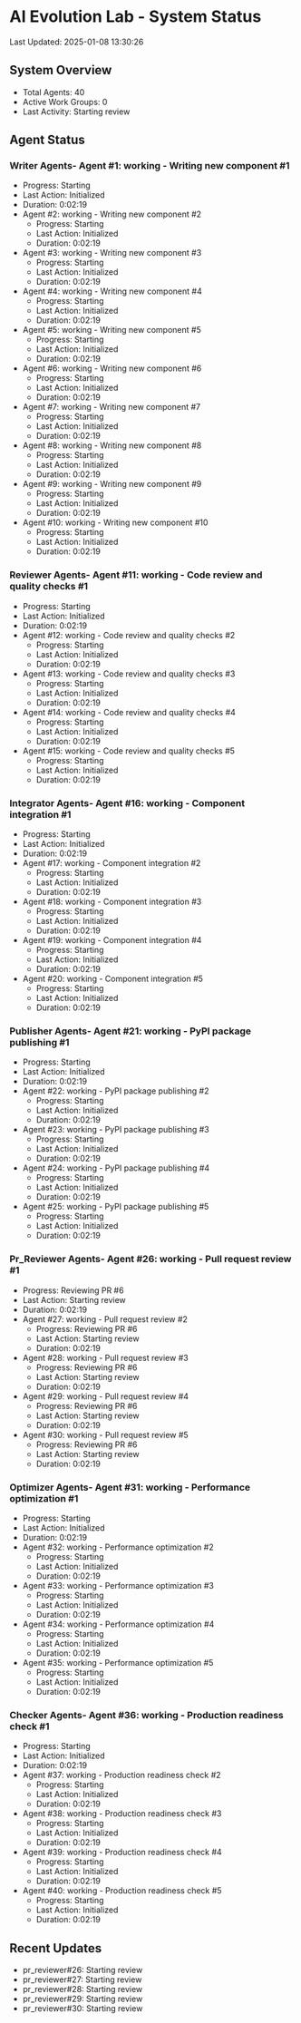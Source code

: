 # AI Evolution Lab - System Status
Last Updated: 2025-01-08 13:30:26

## System Overview
- Total Agents: 40
- Active Work Groups: 0
- Last Activity: Starting review

## Agent Status

### Writer Agents- Agent #1: working - Writing new component #1
  - Progress: Starting
  - Last Action: Initialized
  - Duration: 0:02:19
- Agent #2: working - Writing new component #2
  - Progress: Starting
  - Last Action: Initialized
  - Duration: 0:02:19
- Agent #3: working - Writing new component #3
  - Progress: Starting
  - Last Action: Initialized
  - Duration: 0:02:19
- Agent #4: working - Writing new component #4
  - Progress: Starting
  - Last Action: Initialized
  - Duration: 0:02:19
- Agent #5: working - Writing new component #5
  - Progress: Starting
  - Last Action: Initialized
  - Duration: 0:02:19
- Agent #6: working - Writing new component #6
  - Progress: Starting
  - Last Action: Initialized
  - Duration: 0:02:19
- Agent #7: working - Writing new component #7
  - Progress: Starting
  - Last Action: Initialized
  - Duration: 0:02:19
- Agent #8: working - Writing new component #8
  - Progress: Starting
  - Last Action: Initialized
  - Duration: 0:02:19
- Agent #9: working - Writing new component #9
  - Progress: Starting
  - Last Action: Initialized
  - Duration: 0:02:19
- Agent #10: working - Writing new component #10
  - Progress: Starting
  - Last Action: Initialized
  - Duration: 0:02:19

### Reviewer Agents- Agent #11: working - Code review and quality checks #1
  - Progress: Starting
  - Last Action: Initialized
  - Duration: 0:02:19
- Agent #12: working - Code review and quality checks #2
  - Progress: Starting
  - Last Action: Initialized
  - Duration: 0:02:19
- Agent #13: working - Code review and quality checks #3
  - Progress: Starting
  - Last Action: Initialized
  - Duration: 0:02:19
- Agent #14: working - Code review and quality checks #4
  - Progress: Starting
  - Last Action: Initialized
  - Duration: 0:02:19
- Agent #15: working - Code review and quality checks #5
  - Progress: Starting
  - Last Action: Initialized
  - Duration: 0:02:19

### Integrator Agents- Agent #16: working - Component integration #1
  - Progress: Starting
  - Last Action: Initialized
  - Duration: 0:02:19
- Agent #17: working - Component integration #2
  - Progress: Starting
  - Last Action: Initialized
  - Duration: 0:02:19
- Agent #18: working - Component integration #3
  - Progress: Starting
  - Last Action: Initialized
  - Duration: 0:02:19
- Agent #19: working - Component integration #4
  - Progress: Starting
  - Last Action: Initialized
  - Duration: 0:02:19
- Agent #20: working - Component integration #5
  - Progress: Starting
  - Last Action: Initialized
  - Duration: 0:02:19

### Publisher Agents- Agent #21: working - PyPI package publishing #1
  - Progress: Starting
  - Last Action: Initialized
  - Duration: 0:02:19
- Agent #22: working - PyPI package publishing #2
  - Progress: Starting
  - Last Action: Initialized
  - Duration: 0:02:19
- Agent #23: working - PyPI package publishing #3
  - Progress: Starting
  - Last Action: Initialized
  - Duration: 0:02:19
- Agent #24: working - PyPI package publishing #4
  - Progress: Starting
  - Last Action: Initialized
  - Duration: 0:02:19
- Agent #25: working - PyPI package publishing #5
  - Progress: Starting
  - Last Action: Initialized
  - Duration: 0:02:19

### Pr_Reviewer Agents- Agent #26: working - Pull request review #1
  - Progress: Reviewing PR #6
  - Last Action: Starting review
  - Duration: 0:02:19
- Agent #27: working - Pull request review #2
  - Progress: Reviewing PR #6
  - Last Action: Starting review
  - Duration: 0:02:19
- Agent #28: working - Pull request review #3
  - Progress: Reviewing PR #6
  - Last Action: Starting review
  - Duration: 0:02:19
- Agent #29: working - Pull request review #4
  - Progress: Reviewing PR #6
  - Last Action: Starting review
  - Duration: 0:02:19
- Agent #30: working - Pull request review #5
  - Progress: Reviewing PR #6
  - Last Action: Starting review
  - Duration: 0:02:19

### Optimizer Agents- Agent #31: working - Performance optimization #1
  - Progress: Starting
  - Last Action: Initialized
  - Duration: 0:02:19
- Agent #32: working - Performance optimization #2
  - Progress: Starting
  - Last Action: Initialized
  - Duration: 0:02:19
- Agent #33: working - Performance optimization #3
  - Progress: Starting
  - Last Action: Initialized
  - Duration: 0:02:19
- Agent #34: working - Performance optimization #4
  - Progress: Starting
  - Last Action: Initialized
  - Duration: 0:02:19
- Agent #35: working - Performance optimization #5
  - Progress: Starting
  - Last Action: Initialized
  - Duration: 0:02:19

### Checker Agents- Agent #36: working - Production readiness check #1
  - Progress: Starting
  - Last Action: Initialized
  - Duration: 0:02:19
- Agent #37: working - Production readiness check #2
  - Progress: Starting
  - Last Action: Initialized
  - Duration: 0:02:19
- Agent #38: working - Production readiness check #3
  - Progress: Starting
  - Last Action: Initialized
  - Duration: 0:02:19
- Agent #39: working - Production readiness check #4
  - Progress: Starting
  - Last Action: Initialized
  - Duration: 0:02:19
- Agent #40: working - Production readiness check #5
  - Progress: Starting
  - Last Action: Initialized
  - Duration: 0:02:19


## Recent Updates
- pr_reviewer#26: Starting review
- pr_reviewer#27: Starting review
- pr_reviewer#28: Starting review
- pr_reviewer#29: Starting review
- pr_reviewer#30: Starting review
